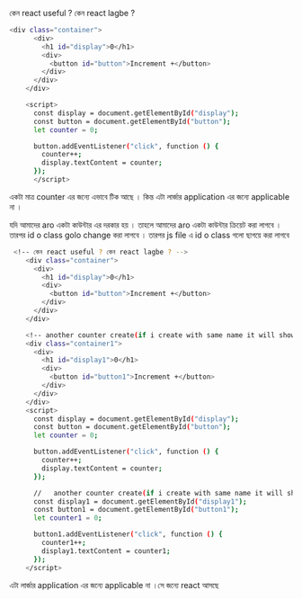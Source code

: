 কেন react useful ? কেন react lagbe ?

```sh
<div class="container">
      <div>
        <h1 id="display">0</h1>
        <div>
          <button id="button">Increment +</button>
        </div>
      </div>
    </div>

    <script>
      const display = document.getElementById("display");
      const button = document.getElementById("button");
      let counter = 0;

      button.addEventListener("click", function () {
        counter++;
        display.textContent = counter;
      });
      </script>

```

একটা মাত্র counter এর জন্যে এভাবে টিক আছে । কিন্ত
এটা লার্জার application এর জন্যে applicable না ।

যদি আমাদের aro একটা কাউন্টার এর দরকার হয় । তাহলে আমাদের aro একটা কাউন্টার ক্রিয়েট করা লাগবে । তারপর id o class golo change করা লাগবে । তারপর js file এ id o class গলো ছাগয়ে করা লাগবে

```sh
 <!-- কেন react useful ? কেন react lagbe ? -->
    <div class="container">
      <div>
        <h1 id="display">0</h1>
        <div>
          <button id="button">Increment +</button>
        </div>
      </div>
    </div>

    <!-- another counter create(if i create with same name it will show error) -->
    <div class="container1">
      <div>
        <h1 id="display1">0</h1>
        <div>
          <button id="button1">Increment +</button>
        </div>
      </div>
    </div>
    <script>
      const display = document.getElementById("display");
      const button = document.getElementById("button");
      let counter = 0;

      button.addEventListener("click", function () {
        counter++;
        display.textContent = counter;
      });

      //   another counter create(if i create with same name it will show error)
      const display1 = document.getElementById("display1");
      const button1 = document.getElementById("button1");
      let counter1 = 0;

      button1.addEventListener("click", function () {
        counter1++;
        display1.textContent = counter1;
      });
    </script>
```

এটা লার্জার application এর জন্যে applicable না ।সে জন্যে react আসছে
